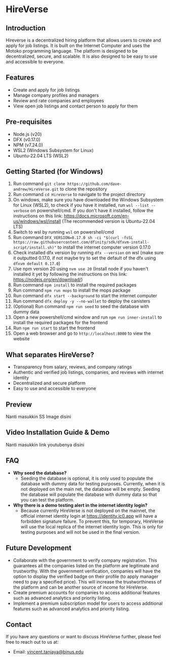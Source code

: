 # HireVerse

## Introduction
Hireverse is a decentralized hiring platform that allows users to create and apply for job listings. It is built on the
Internet Computer and uses the Motoko programming language. The platform is designed to be decentralized, secure, and
scalable. It is also designed to be easy to use and accessible to everyone.

## Features
- Create and apply for job listings
- Manage company profiles and managers
- Review and rate companies and employees
- View open job listings and contact person to apply for them


## Pre-requisites
- Node.js (v20)
- DFX (v0.17.0)
- NPM (v7.24.0)
- WSL2 (Windows Subsystem for Linux)
- Ubuntu-22.04 LTS (WSL2)


## Getting Started (for Windows)
1. Run command ``git clone https://github.com/dave-andrew/HireVerse.git`` to clone the repository
2. Run command ``cd HireVerse`` to navigate to the project directory
3. On windows, make sure you have downloaded the Windows Subsystem for Linux (WSL2), to check if you have it installed,
   run ``wsl --list --verbose`` on powershell/cmd. If you don't have it installed, follow the instructions on this
   link: https://docs.microsoft.com/en-us/windows/wsl/install (The recommended version is Ubuntu-22.04 LTS)
4. Switch to wsl by running ``wsl`` on powershell/cmd
5. Run command ``DFX_VERSION=0.17.0 sh -ci "$(curl -fsSL https://raw.githubusercontent.com/dfinity/sdk/dfxvm-install-script/install.sh)"`` to install the internet computer version 0.17.0
6. Check installed dfx version by running ``dfx --version`` on wsl (make sure it outputted 0.17.0, if not maybe try to set the default of the dfx using ``dfxvm default 0.17.0``)
7. Use npm version 20 using ``nvm use 20`` (Install node if you haven't installed it yet by following the instructions on this link: https://nodejs.org/en/download/)
8. Run command ``npm install`` to install the required packages
9. Run command ``npm run mops`` to install the mops package
10. Run command ``dfx start --background`` to start the internet computer
11. Run command ``dfx deploy -y --no-wallet`` to deploy the canisters
12. (Optional) Run command ``npm run seed`` to seed the database with dummy data
13. Open a new powershell/cmd window and run ``npm run inner-install`` to install the required packages for the frontend
14. Run ``npm run start`` to start the frontend
15. Open a web browser and go to ``http://localhost:8000`` to view the website

## What separates HireVerse?

- Transparency from salary, reviews, and company ratings
- Authentic and verified job listings, companies, and reviews with internet identity
- Decentralized and secure platform
- Easy to use and accessible to everyone

## Preview

Nanti masukkin SS Image disini

## Video Installation Guide & Demo

Nanti masukkin link youtubenya disini

## FAQ

- **Why seed the database?**
    - Seeding the database is optional, it is only used to populate the database with dummy data for testing purposes.
      Currently, when it is not deployed on the main net, the database will be empty. Seeding the database will populate
      the database with dummy data so that you can test the platform.
- **Why there is a demo testing alert in the internet identity login?**
    - Because currently HireVerse is not deployed on the mainnet, the official internet identity login
      at https://identity.ic0.app will have a forbidden signature failure. To prevent this, for temporary, HireVerse
      will use the local replica of the internet identity login. This is only for testing purposes and will not be used
      in the final version.

## Future Development

- Collaborate with the government to verify company registration. This guarantees all the companies listed on the
  platform are legitimate and trustworthy. With the government verification, companies will have the option to display
  the verified badge on their profile (to apply manager need to pay a specified price). This will increase the
  trustworthiness of the platform and can be another source of income for HireVerse.
- Create premium accounts for companies to access additional features such as advanced analytics and priority listing.
- Implement a premium subscription model for users to access additional features such as advanced analytics and priority
  listing.

## Contact

If you have any questions or want to discuss HireVerse further, please feel free to reach out to us at:
- Email: vincent.tanjaya@binus.edu
